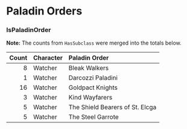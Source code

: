 <!-- TITLE: Paladin Orders -->

# Paladin Orders
### IsPaladinOrder

**Note:** The counts from `HasSubclass` were merged into the totals below.

Count | Character | Paladin Order
---: | :--- | :---
8 | Watcher | Bleak Walkers
1 | Watcher | Darcozzi Paladini
16 | Watcher | Goldpact Knights
3 | Watcher | Kind Wayfarers
5 | Watcher | The Shield Bearers of St. Elcga
5 | Watcher | The Steel Garrote
